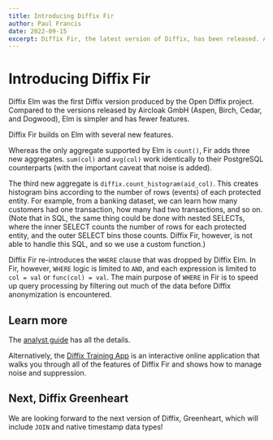 ```yaml
---
title: Introducing Diffix Fir
author: Paul Francis
date: 2022-09-15
excerpt: Diffix Fir, the latest version of Diffix, has been released. Among the new features offered by Diffix Fir are WHERE clauses and sum().
---
```


# Introducing Diffix Fir

Diffix Elm was the first Diffix version produced by the Open Diffix project. Compared to the versions released by Aircloak GmbH (Aspen, Birch, Cedar, and Dogwood), Elm is simpler and has fewer features.

Diffix Fir builds on Elm with several new features.

Whereas the only aggregate supported by Elm is `count()`, Fir adds three new aggregates. `sum(col)` and `avg(col)` work identically to their PostgreSQL counterparts (with the important caveat that noise is added).

The third new aggregate is `diffix.count_histogram(aid_col)`. This creates histogram bins according to the number of rows (events) of each protected entity. For example, from a banking dataset, we can learn how many customers had one transaction, how many had two transactions, and so on. (Note that in SQL, the same thing could be done with nested SELECTs, where the inner SELECT counts the number of rows for each protected entity, and the outer SELECT bins those counts. Diffix Fir, however, is not able to handle this SQL, and so we use a custom function.)

Diffix Fir re-introduces the `WHERE` clause that was dropped by Diffix Elm. In Fir, however, `WHERE` logic is limited to `AND`, and each expression is limited to `col = val` or `func(col) = val`. The main purpose of `WHERE` in Fir is to speed up query processing by filtering out much of the data before Diffix anonymization is encountered.

## Learn more

The [analyst guide](https://github.com/diffix/pg_diffix/blob/release/fir/docs/analyst_guide.md) has all the details.

Alternatively, the [Diffix Training App](https://https://training.open-diffix.org) is an interactive online application that walks you through all of the features of Diffix Fir and shows how to manage noise and suppression.

## Next, Diffix Greenheart

We are looking forward to the next version of Diffix, Greenheart, which will include `JOIN` and native timestamp data types!